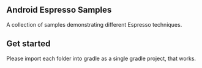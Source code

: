 Android Espresso Samples
------------------------

A collection of samples demonstrating different Espresso techniques.

## Get started
Please import each folder into gradle as a single gradle project, that works.
